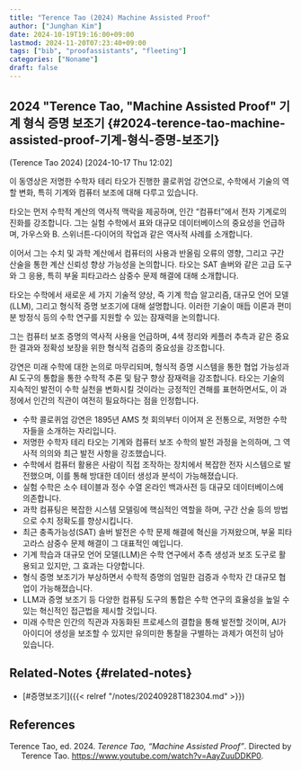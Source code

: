 ```yaml
---
title: "Terence Tao (2024) Machine Assisted Proof"
author: ["Junghan Kim"]
date: 2024-10-19T19:16:00+09:00
lastmod: 2024-11-20T07:23:40+09:00
tags: ["bib", "proofassistants", "fleeting"]
categories: ["Noname"]
draft: false
---
```


<!--more-->


## 2024 "Terence Tao, "Machine Assisted Proof" 기계 형식 증명 보조기 {#2024-terence-tao-machine-assisted-proof-기계-형식-증명-보조기}

(Terence Tao 2024) <span class="timestamp-wrapper"><span class="timestamp">[2024-10-17 Thu 12:02]</span></span>

<summary>이 동영상은 저명한 수학자 테리 타오가 진행한 콜로퀴엄 강연으로, 수학에서 기술의 역할 변화, 특히 기계와 컴퓨터 보조에 대해 다루고 있습니다.

타오는 먼저 수학적 계산의 역사적 맥락을 제공하며, 인간 &ldquo;컴퓨터&rdquo;에서 전자 기계로의 진화를 강조합니다. 그는 실험 수학에서 표와 대규모 데이터베이스의 중요성을 언급하며, 가우스와 B. 스위너튼-다이어의 작업과 같은 역사적 사례를 소개합니다.

이어서 그는 수치 및 과학 계산에서 컴퓨터의 사용과 반올림 오류의 영향, 그리고 구간 산술을 통한 계산 신뢰성 향상 가능성을 논의합니다. 타오는 SAT 솔버와 같은 고급 도구와 그 응용, 특히 부울 피타고라스 삼중수 문제 해결에 대해 소개합니다.

타오는 수학에서 새로운 세 가지 기술적 양상, 즉 기계 학습 알고리즘, 대규모 언어 모델(LLM), 그리고 형식적 증명 보조기에 대해 설명합니다. 이러한 기술이 매듭 이론과 편미분 방정식 등의 수학 연구를 지원할 수 있는 잠재력을 논의합니다.

그는 컴퓨터 보조 증명의 역사적 사용을 언급하며, 4색 정리와 케플러 추측과 같은 중요한 결과와 정확성 보장을 위한 형식적 검증의 중요성을 강조합니다.

강연은 미래 수학에 대한 논의로 마무리되며, 형식적 증명 시스템을 통한 협업 가능성과 AI 도구의 통합을 통한 수학적 추론 및 탐구 향상 잠재력을 강조합니다. 타오는 기술의 지속적인 발전이 수학 실천을 변화시킬 것이라는 긍정적인 견해를 표현하면서도, 이 과정에서 인간의 직관이 여전히 필요하다는 점을 인정합니다.</summary>

-   수학 콜로퀴엄 강연은 1895년 AMS 첫 회의부터 이어져 온 전통으로, 저명한 수학자들을 소개하는 자리입니다.
-   저명한 수학자 테리 타오는 기계와 컴퓨터 보조 수학의 발전 과정을 논의하며, 그 역사적 의의와 최근 발전 사항을 강조했습니다.
-   수학에서 컴퓨터 활용은 사람이 직접 조작하는 장치에서 복잡한 전자 시스템으로 발전했으며, 이를 통해 방대한 데이터 생성과 분석이 가능해졌습니다.
-   실험 수학은 소수 테이블과 정수 수열 온라인 백과사전 등 대규모 데이터베이스에 의존합니다.
-   과학 컴퓨팅은 복잡한 시스템 모델링에 핵심적인 역할을 하며, 구간 산술 등의 방법으로 수치 정확도를 향상시킵니다.
-   최근 충족가능성(SAT) 솔버 발전은 수학 문제 해결에 혁신을 가져왔으며, 부울 피타고라스 삼중수 문제 해결이 그 대표적인 예입니다.
-   기계 학습과 대규모 언어 모델(LLM)은 수학 연구에서 추측 생성과 보조 도구로 활용되고 있지만, 그 효과는 다양합니다.
-   형식 증명 보조기가 부상하면서 수학적 증명의 엄밀한 검증과 수학자 간 대규모 협업이 가능해졌습니다.
-   LLM과 증명 보조기 등 다양한 컴퓨팅 도구의 통합은 수학 연구의 효율성을 높일 수 있는 혁신적인 접근법을 제시할 것입니다.
-   미래 수학은 인간의 직관과 자동화된 프로세스의 결합을 통해 발전할 것이며, AI가 아이디어 생성을 보조할 수 있지만 유의미한 통찰을 구별하는 과제가 여전히 남아 있습니다.


## Related-Notes {#related-notes}

-   [#증명보조기]({{< relref "/notes/20240928T182304.md" >}})

## References

<style>.csl-entry{text-indent: -1.5em; margin-left: 1.5em;}</style><div class="csl-bib-body">
  <div class="csl-entry">Terence Tao, ed. 2024. <i>Terence Tao, “Machine Assisted Proof”</i>. Directed by Terence Tao. <a href="https://www.youtube.com/watch?v=AayZuuDDKP0">https://www.youtube.com/watch?v=AayZuuDDKP0</a>.</div>
</div>
